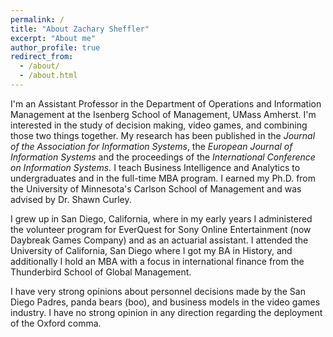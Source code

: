 ```yaml
---
permalink: /
title: "About Zachary Sheffler"
excerpt: "About me"
author_profile: true
redirect_from: 
  - /about/
  - /about.html
---
```


I'm an Assistant Professor in the Department of Operations and Information Management at the Isenberg School of Management, UMass Amherst. I'm interested in the study of decision making, video games, and combining those two things together. My research has been published in the  _Journal of the Association for Information Systems_, the _European Journal of Information Systems_ and the proceedings of the _International Conference on Information Systems._ I teach Business Intelligence and Analytics to undergraduates and in the full-time MBA program. I earned my Ph.D. from the University of Minnesota's Carlson School of Management and was advised by Dr. Shawn Curley.

I grew up in San Diego, California, where in my early years I administered the volunteer program for EverQuest for Sony Online Entertainment (now Daybreak Games Company) and as an actuarial assistant. I attended the University of California, San Diego where I got my BA in History, and additionally I hold an MBA with a focus in international finance from the Thunderbird School of Global Management.

I have very strong opinions about personnel decisions made by the San Diego Padres, panda bears (boo), and business models in the video games industry. I have no strong opinion in any direction regarding the deployment of the Oxford comma.